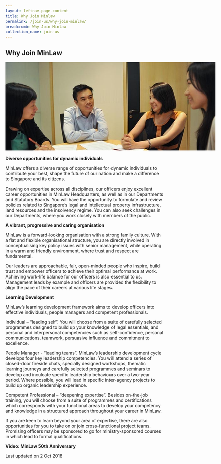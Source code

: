 ```yaml
---
layout: leftnav-page-content
title: Why Join Minlaw
permalink: /join-us/why-join-minlaw/
breadcrumb: Why Join Minlaw
collection_name: join-us
---
```

<style>
  .image {width: 800px;}
  .image img {max-width: 100%;}
</style>

Why Join MinLaw
---

<div class="image">
  <img src="/images/1399988832257.jpg/">
</div>

**Diverse opportunities for dynamic individuals**

MinLaw offers a diverse range of opportunities for dynamic individuals to contribute your best, shape the future of our nation and make a difference to Singapore and its citizens.

Drawing on expertise across all disciplines, our officers enjoy excellent career opportunities in MinLaw Headquarters, as well as in our Departments and Statutory Boards. You will have the opportunity to formulate and review policies related to Singapore’s legal and intellectual property infrastructure, land resources and the insolvency regime. You can also seek challenges in our Departments, where you work closely with members of the public.

**A vibrant, progressive and caring organisation**

MinLaw is a forward-looking organisation with a strong family culture. With a flat and flexible organisational structure, you are directly involved in conceptualising key policy issues with senior management, while operating in a warm and friendly environment, where trust and respect are fundamental.

Our leaders are approachable, fair, open-minded people who inspire, build trust and empower officers to achieve their optimal performance at work. Achieving work-life balance for our officers is also essential to us. Management leads by example and officers are provided the flexibility to align the pace of their careers at various life stages.

**Learning Development**

MinLaw’s learning development framework aims to develop officers into effective individuals, people managers and competent professionals.

Individual – “leading self”. You will choose from a suite of carefully selected programmes designed to build up your knowledge of legal essentials, and personal and interpersonal competencies such as self-confidence, personal communications, teamwork, persuasive influence and commitment to excellence.

People Manager - “leading teams”. MinLaw’s leadership development cycle develops four key leadership competencies. You will attend a series of closed-door fireside chats, specially designed workshops, thematic learning journeys and carefully selected programmes and seminars to develop and inculcate specific leadership behaviours over a two-year period. Where possible, you will lead in specific inter-agency projects to build up organic leadership experience.

Competent Professional – “deepening expertise”.  Besides on-the-job training, you will choose from a suite of programmes and certifications which corresponds with your functional areas to develop your competency and knowledge in a structured approach throughout your career in MinLaw.

If you are keen to learn beyond your area of expertise, there are also opportunities for you to take on or join cross-functional project teams.  Promising officers may be sponsored to go for ministry-sponsored courses in which lead to formal qualifications.

**Video: MinLaw 50th Anniversary**

<p class="right-side-updated">Last updated on 2 Oct 2018</p>
